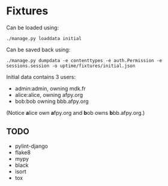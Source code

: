 # Fixtures

Can be loaded using:

    ./manage.py loaddata initial

Can be saved back using:

    ./manage.py dumpdata -e contenttypes -e auth.Permission -e sessions.session -o uptime/fixtures/initial.json

Initial data contains 3 users:

- admin:admin, owning mdk.fr
- alice:alice, owning afpy.org
- bob:bob owning bbb.afpy.org

(Notice **a**lice own **a**fpy.org and **b**ob owns **b**bb.afpy.org.)


## TODO

- pylint-django
- flake8
- mypy
- black
- isort
- tox
